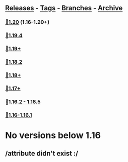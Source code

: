 ## [Releases](https://github.com/InfamousMusicify/1.8-Combat/releases/) - [Tags](https://github.com/InfamousMusicify/1.8-Combat/tags/) - [Branches](https://github.com/InfamousMusicify/1.8-Combat/branches) - [Archive](https://github.com/InfamousMusicify/1.8-Combat/releases/tag/Archive)       


### [🔗1.20](https://github.com/InfamousMusicify/1.8-Combat/releases/download/1.20/1.8_Combat_V1.0.0-1.20.zip) (1.16-1.20+)     

### [🔗1.19.4](https://github.com/InfamousMusicify/1.8-Combat/releases/download/1.19.4/1.8_Combat_V1.0.0-1.19.4.zip)    
### [🔗1.19+](https://github.com/InfamousMusicify/1.8-Combat/releases/download/1.19/1.8_Combat_V1.0.0-1.19.zip)  

### [🔗1.18.2](https://github.com/InfamousMusicify/1.8-Combat/releases/download/1.18.2/1.8_Combat_V1.0.0-1.18.2.zip) 
### [🔗1.18+](https://github.com/InfamousMusicify/1.8-Combat/releases/download/1.18/1.8_Combat_V1.0.0-1.18.zip)

### [🔗1.17+](https://github.com/InfamousMusicify/1.8-Combat/releases/download/1.17/1.8_Combat_V1.0.0-1.17.zip)   

### [🔗1.16.2 - 1.16.5](https://github.com/InfamousMusicify/1.8-Combat/releases/download/1.16.2/1.8_Combat_V1.0.0-1.16.2.zip)   

### [🔗1.16-1.16.1](https://github.com/InfamousMusicify/1.8-Combat/releases/download/1.15%E2%80%931.16.1/1.8_Combat_V1.0.0-1.16.zip)   

# No versions below 1.16  
## /attribute didn't exist :/


